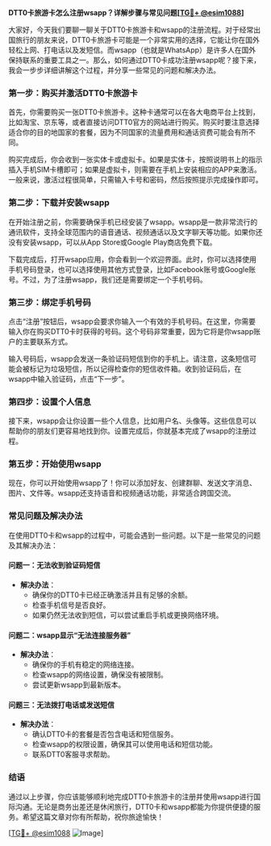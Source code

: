 **DTT0卡旅游卡怎么注册wsapp？详解步骤与常见问题[[TG💪+ @esim1088](https://t.me/s/esim1088)]**

大家好，今天我们要聊一聊关于DTT0卡旅游卡和wsapp的注册流程。对于经常出国旅行的朋友来说，DTT0卡旅游卡可能是一个非常实用的选择，它能让你在国外轻松上网、打电话以及发短信。而wsapp（也就是WhatsApp）是许多人在国外保持联系的重要工具之一。那么，如何通过DTT0卡成功注册wsapp呢？接下来，我会一步步详细讲解这个过程，并分享一些常见的问题和解决办法。

### **第一步：购买并激活DTT0卡旅游卡**

首先，你需要购买一张DTT0卡旅游卡。这种卡通常可以在各大电商平台上找到，比如淘宝、京东等，或者直接访问DTT0官方的网站进行购买。购买时要注意选择适合你的目的地国家的套餐，因为不同国家的流量费用和通话资费可能会有所不同。

购买完成后，你会收到一张实体卡或虚拟卡。如果是实体卡，按照说明书上的指示插入手机SIM卡槽即可；如果是虚拟卡，则需要在手机上安装相应的APP来激活。一般来说，激活过程很简单，只需输入卡号和密码，然后按照提示完成操作即可。

### **第二步：下载并安装wsapp**

在开始注册之前，你需要确保手机已经安装了wsapp。wsapp是一款非常流行的通讯软件，支持全球范围内的语音通话、视频通话以及文字聊天等功能。如果你还没有安装wsapp，可以从App Store或Google Play商店免费下载。

下载完成后，打开wsapp应用，你会看到一个欢迎界面。此时，你可以选择使用手机号码登录，也可以选择使用其他方式登录，比如Facebook账号或Google账号。不过，为了注册wsapp，我们还是需要绑定一个手机号码。

### **第三步：绑定手机号码**

点击“注册”按钮后，wsapp会要求你输入一个有效的手机号码。在这里，你需要输入你在购买DTT0卡时获得的号码。这个号码非常重要，因为它将是你wsapp账户的主要联系方式。

输入号码后，wsapp会发送一条验证码短信到你的手机上。请注意，这条短信可能会被标记为垃圾短信，所以记得检查你的短信收件箱。收到验证码后，在wsapp中输入验证码，点击“下一步”。

### **第四步：设置个人信息**

接下来，wsapp会让你设置一些个人信息，比如用户名、头像等。这些信息可以帮助你的朋友们更容易地找到你。设置完成后，你就基本完成了wsapp的注册过程。

### **第五步：开始使用wsapp**

现在，你可以开始使用wsapp了！你可以添加好友、创建群聊、发送文字消息、图片、文件等。wsapp还支持语音和视频通话功能，非常适合跨国交流。

### **常见问题及解决办法**

在使用DTT0卡和wsapp的过程中，可能会遇到一些问题。以下是一些常见的问题及其解决办法：

#### **问题一：无法收到验证码短信**
- **解决办法**：
  - 确保你的DTT0卡已经正确激活并且有足够的余额。
  - 检查手机信号是否良好。
  - 如果仍然无法收到短信，可以尝试重启手机或更换网络环境。

#### **问题二：wsapp显示“无法连接服务器”**
- **解决办法**：
  - 确保你的手机有稳定的网络连接。
  - 检查wsapp的网络设置，确保没有被限制。
  - 尝试更新wsapp到最新版本。

#### **问题三：无法拨打电话或发送短信**
- **解决办法**：
  - 确认DTT0卡的套餐是否包含电话和短信服务。
  - 检查wsapp的权限设置，确保其可以使用电话和短信功能。
  - 联系DTT0客服寻求帮助。

### **结语**

通过以上步骤，你应该能够顺利地完成DTT0卡旅游卡的注册并使用wsapp进行国际沟通。无论是商务出差还是休闲旅行，DTT0卡和wsapp都能为你提供便捷的服务。希望这篇文章对你有所帮助，祝你旅途愉快！

[[TG💪+ @esim1088](https://t.me/s/esim1088) ![Image](https://i.postimg.cc/4NQfJmqS/Snipaste-2025-05-13-00-14-12.png)]